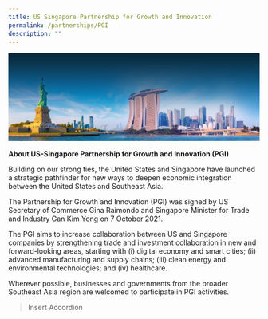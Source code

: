 ```yaml
---
title: US Singapore Partnership for Growth and Innovation
permalink: /partnerships/PGI
description: ""
---
```

![Banner](/images/Partnerships/US%20Singapore/PGI%20_Banner.jpg)

**About US-Singapore Partnership for Growth and Innovation (PGI)**

Building on our strong ties, the United States and Singapore have launched a strategic pathfinder for new ways to deepen economic integration between the United States and Southeast Asia.

The Partnership for Growth and Innovation (PGI) was signed by US Secretary of Commerce Gina Raimondo and Singapore Minister for Trade and Industry Gan Kim Yong on 7 October 2021.

The PGI aims to increase collaboration between US and Singapore companies by strengthening trade and investment collaboration in new and forward-looking areas, starting with (i) digital economy and smart cities; (ii) advanced manufacturing and supply chains; (iii) clean energy and environmental technologies; and (iv) healthcare.

Wherever possible, businesses and governments from the broader Southeast Asia region are welcomed to participate in PGI activities.

> Insert Accordion